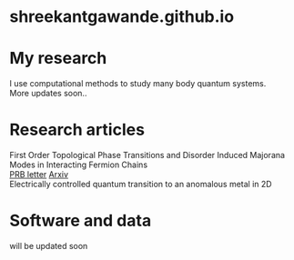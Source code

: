 # shreekantgawande.github.io

# My research
I use computational methods to study many body quantum systems.  
More updates soon..
# Research articles
First Order Topological Phase Transitions and Disorder Induced Majorana Modes in Interacting Fermion Chains  
[PRB letter](https://journals.aps.org/prb/abstract/10.1103/PhysRevB.107.L121106)               [Arxiv](https://arxiv.org/abs/2204.06306)  
Electrically controlled quantum transition to an anomalous metal in 2D  
# Software and data
will be updated soon
